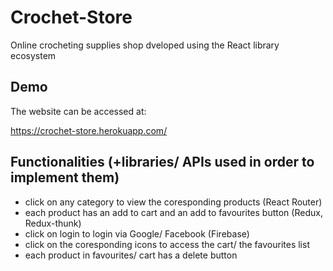 # Crochet-Store 

Online crocheting supplies shop dveloped using the React library ecosystem

## Demo

The website can be accessed at: 

https://crochet-store.herokuapp.com/

## Functionalities (+libraries/ APIs used in order to implement them)

- click on any category to view the coresponding products (React Router)
- each product has an add to cart and an add to favourites button (Redux, Redux-thunk)
- click on login to login via Google/ Facebook (Firebase)
- click on the coresponding icons to access the cart/ the favourites list
- each product in favourites/ cart has a delete button

